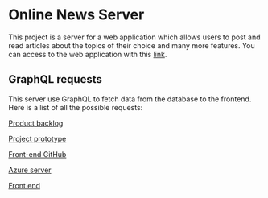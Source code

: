 # Online News Server

This project is a server for a web application which allows users to post and read articles about the topics of their choice and many more features.
You can access to the web application with this [link](https://onlinenews.azurewebsites.net/).

## GraphQL requests

This server use GraphQL to fetch data from the database to the frontend. Here is a list of all the possible requests:


[Product backlog](https://github.com/arnaud18o5/SSSF_Project/projects/1)

[Project prototype](https://www.figma.com/file/6pWUEZgZ1SL6b3UJ9ByP7l/OnlineNewPaper)

[Front-end GitHub](https://github.com/arnaud18o5/OnlineNewsFront)

[Azure server](https://onlinenews.azurewebsites.net/)

[Front end](https://onlinenews.azurewebsites.net/)
